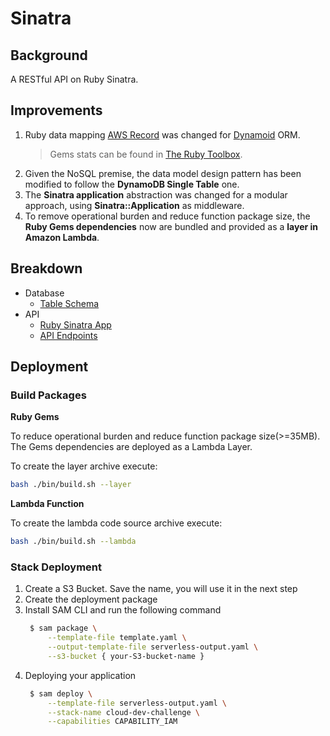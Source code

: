 # Sinatra

## Background

A RESTful API on Ruby Sinatra.

## Improvements

1.  Ruby data mapping [AWS Record]() was changed for [Dynamoid](https://github.com/Dynamoid/dynamoid) ORM.
    > Gems stats can be found in [The Ruby Toolbox](https://www.ruby-toolbox.com/categories/Amazon_DynamoDB?display=compact&order=score).
2.  Given the NoSQL premise, the data model design pattern has been modified to follow the __DynamoDB Single Table__ one.
3.  The __Sinatra application__ abstraction was changed for a modular approach, using __Sinatra::Application__ as middleware.
4.  To remove operational burden and reduce function package size, the __Ruby Gems dependencies__ now are bundled and provided as a __layer in Amazon Lambda__.

## Breakdown

- Database
    - [Table Schema](./docs/db-schema.md)
- API
    - [Ruby Sinatra App](./docs/api.md)
    - [API Endpoints](./docs/api-endpoints.md)

## Deployment

### Build Packages

__Ruby Gems__

To reduce operational burden and reduce function package size(>=35MB). The Gems dependencies are deployed as a Lambda Layer.

To create the layer archive execute:

```bash
bash ./bin/build.sh --layer
```

__Lambda Function__

To create the lambda code source archive execute:

```bash
bash ./bin/build.sh --lambda
```

### Stack Deployment

1.  Create a S3 Bucket. Save the name, you will use it in the next step
2.  Create the deployment package
3.  Install SAM CLI and run the following command
    ```bash
     $ sam package \
         --template-file template.yaml \
         --output-template-file serverless-output.yaml \
         --s3-bucket { your-S3-bucket-name }
    ```
4.  Deploying your application
    ```bash
     $ sam deploy \
         --template-file serverless-output.yaml \
         --stack-name cloud-dev-challenge \
         --capabilities CAPABILITY_IAM
    ```
